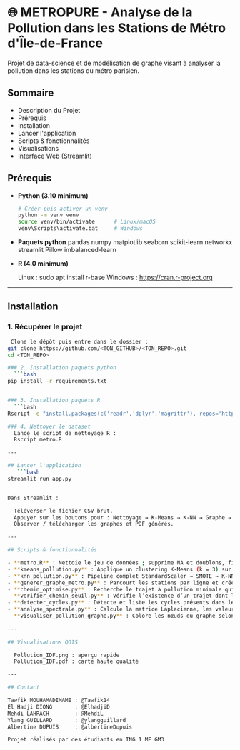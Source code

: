 

# 🌐 METROPURE - Analyse de la Pollution dans les Stations de Métro d'Île-de-France

Projet de data-science et de modélisation de graphe visant à analyser la pollution dans les stations du métro parisien.

## Sommaire

- Description du Projet  
- Prérequis  
- Installation  
- Lancer l'application  
- Scripts & fonctionnalités  
- Visualisations  
- Interface Web (Streamlit)



## Prérequis

- **Python (3.10 minimum)**  
  ```bash
  # Créer puis activer un venv
  python -m venv venv
  source venv/bin/activate      # Linux/macOS
  venv\Scripts\activate.bat     # Windows

- **Paquets python**
  pandas
  numpy
  matplotlib
  seaborn
  scikit-learn
  networkx
  streamlit
  Pillow
  imbalanced-learn

- **R (4.0 minimum)** 

    Linux : sudo apt install r-base
    Windows : https://cran.r-project.org

---

## Installation

### 1. Récupérer le projet
```bash
 Clone le dépôt puis entre dans le dossier :
git clone https://github.com/<TON_GITHUB>/<TON_REPO>.git
cd <TON_REPO>

### 2. Installation paquets python
  ```bash
pip install -r requirements.txt


### 3. Installation paquets R
  ```bash
Rscript -e "install.packages(c('readr','dplyr','magrittr'), repos='https://cloud.r-project.org')"

### 4. Nettoyer le dataset
  Lance le script de nettoyage R :
  Rscript metro.R

---

## Lancer l'application
   ```bash
streamlit run app.py


Dans Streamlit :

  Téléverser le fichier CSV brut.
  Appuyer sur les boutons pour : Nettoyage → K-Means → K-NN → Graphe → Analyse spectrale....
  Observer / télécharger les graphes et PDF générés.

---

## Scripts & fonctionnalités

- **metro.R** : Nettoie le jeu de données ; supprime NA et doublons, filtre uniquement les stations de métro et génère un CSV propre.  
- **kmeans_pollution.py** : Applique un clustering K-Means (k = 3) sur latitude, longitude et score de pollution ; produit une carte des groupes.  
- **knn_pollution.py** : Pipeline complet StandardScaler → SMOTE → K-NN avec GridSearchCV ; affiche un rapport de classification et une matrice de confusion.  
- **generer_graphe_metro.py** : Parcourt les stations par ligne et crée la liste des connexions directes entre stations voisines (`graphe_metro.csv`).  
- **chemin_optimise.py** : Recherche le trajet à pollution minimale qui respecte un temps maximum saisi par l’utilisateur.  
- **verifier_chemin_seuil.py** : Vérifie l’existence d’un trajet dont la pollution ne dépasse pas un seuil donné.  
- **detecter_cycles.py** : Détecte et liste les cycles présents dans le réseau via `networkx.cycle_basis`.  
- **analyse_spectrale.py** : Calcule la matrice Laplacienne, les valeurs/vecteurs propres et trace l’énergie du signal de pollution dans le domaine spectral.  
- **visualiser_pollution_graphe.py** : Colore les nœuds du graphe selon un niveau de pollution simulé et génère une visualisation complète du réseau.  

---
 
## Visualisations QGIS

  Pollution_IDF.png : aperçu rapide
  Pollution_IDF.pdf : carte haute qualité

---

## Contact

Tawfik MOUHAMADIMAME : @Tawfik14
El Hadji DIONG       : @ElhadjiD
Mehdi LAHRACH        : @MehdiL
Ylang GUILLARD       : @ylangguillard
Albertine DUPUIS     : @albertineDupuis

Projet réalisés par des étudiants en ING 1 MF GM3
